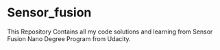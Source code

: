 # Sensor_fusion
This Repository Contains all my code solutions and learning from Sensor Fusion Nano Degree Program from Udacity.
